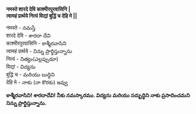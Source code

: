 **नमस्ते शारदे देवि काश्मीरपुरवासिनि |  
त्वामहं प्रार्थये नित्यं विद्यां बुद्धिं च देहि मे ||**

नमस्ते - నమస్తే   
शारदे देवि - శారదా దేవి   
काश्मीरपुरवासिनि - కాశ్మీరవాసిని   
त्वामहं प्रार्थये - నిన్ను ప్రార్థిస్తున్నాను   
नित्यं - నిత్యం(ఎల్లప్పుడూ)  
विद्यां - విద్యను   
बुद्धिं च - మరియు బుద్ధిని   
देहि मे - నాకు (నా కొరకు) ఇవ్వు 

**కాశ్మీరవాసిని! శారదాదేవి! నీకు నమస్కారము. విద్యను మరియు సద్బుద్ధిని నాకు ప్రసాదించమని నిన్ను ప్రార్థిస్తున్నాను.**